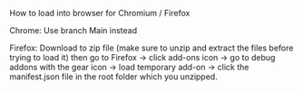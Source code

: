 How to load into browser for Chromium / Firefox

Chrome: Use branch Main instead

Firefox: Download to zip file (make sure to unzip and extract the files before trying to load it)
         then go to Firefox -> click add-ons icon -> go to debug addons with the gear icon ->
         load temporary add-on -> click the manifest.json file in the root folder which you unzipped.
